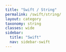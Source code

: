 ```yaml
---
title: "Swift / String"
permalink: /swift/string/
layout: category
taxonomy: string
classes: wide
sidebar:
  title: "Swift"
  nav: sidebar-swift
---
```

